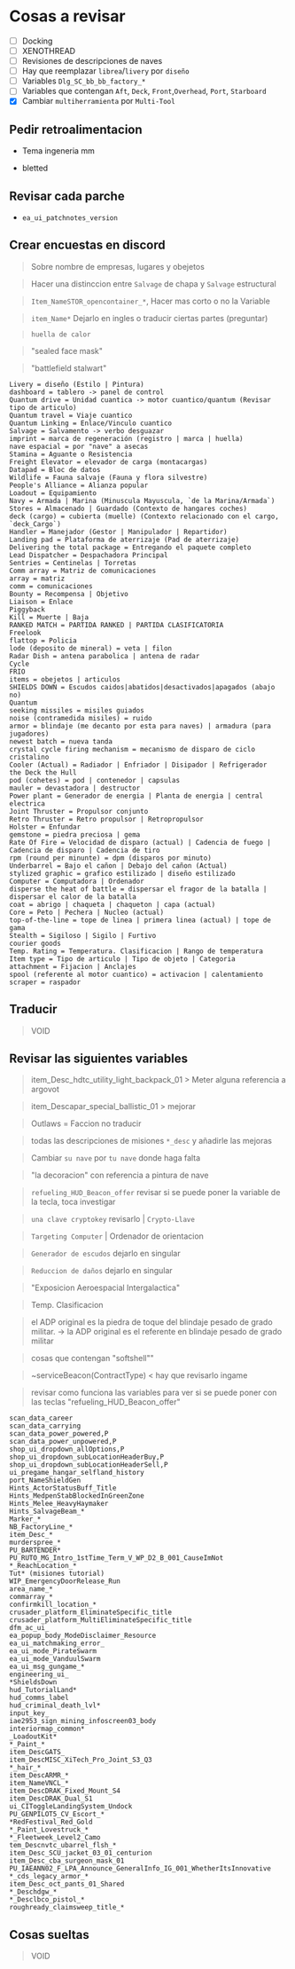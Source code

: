 # Cosas a revisar

- [ ] Docking
- [ ] XENOTHREAD
- [ ] Revisiones de descripciones de naves
- [ ] Hay que reemplazar `librea`/`livery` por `diseño`
- [ ] Variables `Dlg_SC_bb_bb_factory_*`
- [ ] Variables que contengan `Aft`, `Deck`, `Front`,`Overhead`, `Port`, `Starboard`
- [x] Cambiar `multiherramienta` por `Multi-Tool`

## Pedir retroalimentacion

- Tema ingeneria mm

- bletted

## Revisar cada parche

- `ea_ui_patchnotes_version`

## Crear encuestas en discord

> Sobre nombre de empresas, lugares y obejetos

> Hacer una distinccion entre `Salvage` de chapa y `Salvage` estructural

> `Item_NameSTOR_opencontainer_*`, Hacer mas corto o no la Variable

> `item_Name*` Dejarlo en ingles o traducir ciertas partes (preguntar)

> `huella de calor`

> "sealed face mask"

> "battlefield stalwart"


```
Livery = diseño (Estilo | Pintura)
dashboard = tablero -> panel de control
Quantum drive = Unidad cuantica -> motor cuantico/quantum (Revisar tipo de articulo)
Quantum travel = Viaje cuantico
Quantum Linking = Enlace/Vinculo cuantico
Salvage = Salvamento -> verbo desguazar
imprint = marca de regeneración (registro | marca | huella)
nave espacial = por "nave" a asecas
Stamina = Aguante o Resistencia
Freight Elevator = elevador de carga (montacargas)
Datapad = Bloc de datos
Wildlife = Fauna salvaje (Fauna y flora silvestre)
People's Alliance = Alianza popular
Loadout = Equipamiento
Navy = Armada | Marina (Minuscula Mayuscula, `de la Marina/Armada`)
Stores = Almacenado | Guardado (Contexto de hangares coches)
deck (cargo) = cubierta (muelle) (Contexto relacionado con el cargo, `deck_Cargo`)
Handler = Manejador (Gestor | Manipulador | Repartidor)
Landing pad = Plataforma de aterrizaje (Pad de aterrizaje)
Delivering the total package = Entregando el paquete completo
Lead Dispatcher = Despachadora Principal
Sentries = Centinelas | Torretas
Comm array = Matriz de comunicaciones
array = matriz
comm = comunicaciones
Bounty = Recompensa | Objetivo
Liaison = Enlace
Piggyback
Kill = Muerte | Baja
RANKED MATCH = PARTIDA RANKED | PARTIDA CLASIFICATORIA
Freelook
flattop = Policia
lode (deposito de mineral) = veta | filon
Radar Dish = antena parabolica | antena de radar
Cycle
FRIO
items = obejetos | articulos
SHIELDS DOWN = Escudos caidos|abatidos|desactivados|apagados (abajo no)
Quantum
seeking missiles = misiles guiados
noise (contramedida misiles) = ruido 
armor = blindaje (me decanto por esta para naves) | armadura (para jugadores)
newest batch = nueva tanda
crystal cycle firing mechanism = mecanismo de disparo de ciclo cristalino
Cooler (Actual) = Radiador | Enfriador | Disipador | Refrigerador
the Deck the Hull
pod (cohetes) = pod | contenedor | capsulas
mauler = devastadora | destructor
Power plant = Generador de energia | Planta de energia | central electrica
Joint Thruster = Propulsor conjunto
Retro Thruster = Retro propulsor | Retropropulsor
Holster = Enfundar
gemstone = piedra preciosa | gema
Rate Of Fire = Velocidad de disparo (actual) | Cadencia de fuego | Cadencia de disparo | Cadencia de tiro
rpm (round per minunte) = dpm (disparos por minuto)
Underbarrel = Bajo el cañon | Debajo del cañon (Actual)
stylized graphic = grafico estilizado | diseño estilizado
Computer = Computadora | Ordenador
disperse the heat of battle = dispersar el fragor de la batalla | dispersar el calor de la batalla
coat = abrigo | chaqueta | chaqueton | capa (actual)
Core = Peto | Pechera | Nucleo (actual)
top-of-the-line = tope de linea | primera linea (actual) | tope de gama
Stealth = Sigiloso | Sigilo | Furtivo 
courier goods 
Temp. Rating = Temperatura. Clasificacion | Rango de temperatura
Item type = Tipo de articulo | Tipo de objeto | Categoria
attachment = Fijacion | Anclajes
spool (referente al motor cuantico) = activacion | calentamiento
scraper = raspador
```

## Traducir

> VOID

## Revisar las siguientes variables

> item_Desc_hdtc_utility_light_backpack_01 > Meter alguna referencia a argovot

> item_Descapar_special_ballistic_01 > mejorar

> Outlaws = Faccion no traducir

> todas las descripciones de misiones `*_desc` y añadirle las mejoras

> Cambiar `su nave` por `tu nave` donde haga falta

> "la decoracion" con referencia a pintura de nave

> `refueling_HUD_Beacon_offer` revisar si se puede poner la variable de la tecla, toca investigar

> `una clave cryptokey` revisarlo | `Crypto-Llave`

> `Targeting Computer` | Ordenador de orientacion

> `Generador de escudos` dejarlo en singular

> `Reduccion de daños` dejarlo en singular

> "Exposicion Aeroespacial Intergalactica"

> Temp. Clasificacion

> el ADP original es la piedra de toque del blindaje pesado de grado militar. -> la ADP original es el referente en blindaje pesado de grado militar

> cosas que contengan "softshell""

> ~serviceBeacon(ContractType) < hay que revisarlo ingame

> revisar como funciona las variables para ver si se puede poner con las teclas "refueling_HUD_Beacon_offer"

```text
scan_data_career
scan_data_carrying
scan_data_power_powered,P
scan_data_power_unpowered,P
shop_ui_dropdown_allOptions,P
shop_ui_dropdown_subLocationHeaderBuy,P
shop_ui_dropdown_subLocationHeaderSell,P
ui_pregame_hangar_selfland_history
port_NameShieldGen
Hints_ActorStatusBuff_Title
Hints_MedpenStabBlockedInGreenZone
Hints_Melee_HeavyHaymaker
Hints_SalvageBeam_*
Marker_*
NB_FactoryLine_*
item_Desc_*
murderspree_*
PU_BARTENDER*
PU_RUTO_MG_Intro_1stTime_Term_V_WP_D2_B_001_CauseImNot
*_ReachLocation_*
Tut* (misiones tutorial)
WIP_EmergencyDoorRelease_Run
area_name_*
commarray_*
confirmkill_location_*
crusader_platform_EliminateSpecific_title
crusader_platform_MultiEliminateSpecific_title
dfm_ac_ui_
ea_popup_body_ModeDisclaimer_Resource
ea_ui_matchmaking_error_
ea_ui_mode_PirateSwarm
ea_ui_mode_VanduulSwarm
ea_ui_msg_gungame_*
engineering_ui_
*ShieldsDown
hud_TutorialLand*
hud_comms_label
hud_criminal_death_lvl*
input_key_
iae2953_sign_mining_infoscreen03_body
interiormap_common*
_LoadoutKit*
*_Paint_*
item_DescGATS_
item_DescMISC_XiTech_Pro_Joint_S3_Q3
*_hair_*
item_DescARMR_*
item_NameVNCL_*
item_DescDRAK_Fixed_Mount_S4
item_DescDRAK_Dual_S1
ui_CIToggleLandingSystem_Undock
PU_GENPILOT5_CV_Escort_*
*RedFestival_Red_Gold
*_Paint_Lovestruck_*
*_Fleetweek_Level2_Camo
tem_Descnvtc_ubarrel_flsh_*
item_Desc_SCU_jacket_03_01_centurion
item_Desc_cba_surgeon_mask_01
PU_IAEANN02_F_LPA_Announce_GeneralInfo_IG_001_WhetherItsInnovative
*_cds_legacy_armor_*
item_Desc_oct_pants_01_Shared
*_Deschdgw_*
*_Desclbco_pistol_*
roughready_claimsweep_title_*
```

## Cosas sueltas

> VOID
